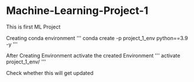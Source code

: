 # Machine-Learning-Project-1
This is first ML Project

Creating conda environment
'''
conda create -p project_1_env python==3.9 -y
'''

After Creating Environment activate the created Environment
'''
activate project_1_env/ 
'''

Check whether this will get updated
